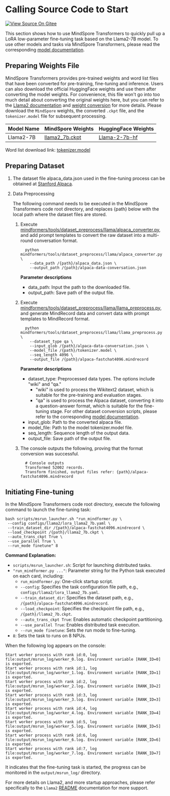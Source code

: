 # Calling Source Code to Start

[![View Source On Gitee](https://mindspore-website.obs.cn-north-4.myhuaweicloud.com/website-images/r2.6.0rc1/resource/_static/logo_source_en.svg)](https://gitee.com/mindspore/docs/blob/r2.6.0rc1/docs/mindformers/docs/source_en/quick_start/source_code_start.md)

This section shows how to use MindSpore Transformers to quickly pull up a LoRA low-parameter fine-tuning task based on the Llama2-7B model. To use other models and tasks via MindSpore Transformers, please read the corresponding [model documentation](https://www.mindspore.cn/mindformers/docs/en/r1.5.0/start/models.html).

## Preparing Weights File

MindSpore Transformers provides pre-trained weights and word list files that have been converted for pre-training, fine-tuning and inference. Users can also download the official HuggingFace weights and use them after converting the model weights. For convenience, this file won't go into too much detail about converting the original weights here, but you can refer to the [Llama2 documentation](https://gitee.com/mindspore/mindformers/blob/r1.5.0/docs/model_cards/llama2.md) and [weight conversion](https://www.mindspore.cn/mindformers/docs/en/r1.5.0/function/weight_conversion.html) for more details. Please download the `MindSpore` weights, the converted `.ckpt` file, and the `tokenizer.model` file for subsequent processing.

| Model Name | MindSpore Weights | HuggingFace Weights |
| ------ | ------ | ------ |
| Llama2-7B | [llama2_7b.ckpt](https://ascend-repo-modelzoo.obs.cn-east-2.myhuaweicloud.com/MindFormers/llama2/llama2_7b.ckpt) | [Llama-2-7b-hf](https://huggingface.co/meta-llama/Llama-2-7b-hf) |

Word list download link: [tokenizer.model](https://ascend-repo-modelzoo.obs.cn-east-2.myhuaweicloud.com/MindFormers/llama2/tokenizer.model)

## Preparing Dataset

1. The dataset file alpaca_data.json used in the fine-tuning process can be obtained at [Stanford Alpaca](https://github.com/tatsu-lab/stanford_alpaca).

2. Data Preprocessing

    The following command needs to be executed in the MindSpore Transformers code root directory, and replaces {path} below with the local path where the dataset files are stored.

    1. Execute [mindformers/tools/dataset_preprocess/llama/alpaca_converter.py](https://gitee.com/mindspore/mindformers/blob/r1.5.0/mindformers/tools/dataset_preprocess/llama/alpaca_converter.py), and add prompt templates to convert the raw dataset into a multi-round conversation format.

        ```shell
          python mindformers/tools/dataset_preprocess/llama/alpaca_converter.py \
            --data_path /{path}/alpaca_data.json \
            --output_path /{path}/alpaca-data-conversation.json
        ```

        **Parameter descriptions**

        - data_path:   Input the path to the downloaded file.
        - output_path: Save path of the output file.

    2. Execute [mindformers/tools/dataset_preprocess/llama/llama_preprocess.py](https://gitee.com/mindspore/mindformers/blob/r1.5.0/mindformers/tools/dataset_preprocess/llama/llama_preprocess.py), and generate MindRecord data and convert data with prompt templates to MindRecord format.

        ```shell
          python mindformers/tools/dataset_preprocess/llama/llama_preprocess.py \
            --dataset_type qa \
            --input_glob /{path}/alpaca-data-conversation.json \
            --model_file /{path}/tokenizer.model \
            --seq_length 4096 \
            --output_file /{path}/alpaca-fastchat4096.mindrecord
        ```

        **Parameter descriptions**

        - dataset_type: Preprocessed data types. The options include "wiki" and "qa."
            - "wiki" is used to process the Wikitext2 dataset, which is suitable for the pre-training and evaluation stages.
            - "qa" is used to process the Alpaca dataset, converting it into a question-answer format, which is suitable for the fine-tuning stage.
            For other dataset conversion scripts, please refer to the corresponding [model documentation](https://www.mindspore.cn/mindformers/docs/en/r1.5.0/start/models.html).
        - input_glob: Path to the converted alpaca file.
        - model_file: Path to the model tokenizer.model file.
        - seq_length: Sequence length of the output data.
        - output_file: Save path of the output file.

    3. The console outputs the following, proving that the format conversion was successful.

        ```shell
          # Console outputs
          Transformed 52002 records.
          Transform finished, output files refer: {path}/alpaca-fastchat4096.mindrecord
        ```

## Initiating Fine-tuning

In the MindSpore Transformers code root directory, execute the following command to launch the fine-tuning task:

```shell
bash scripts/msrun_launcher.sh "run_mindformer.py \
 --config configs/llama2/lora_llama2_7b.yaml \
 --train_dataset_dir /{path}/alpaca-fastchat4096.mindrecord \
 --load_checkpoint /{path}/llama2_7b.ckpt \
 --auto_trans_ckpt True \
 --use_parallel True \
 --run_mode finetune" 8
```

**Command Explanation:**  

- `scripts/msrun_launcher.sh`: Script for launching distributed tasks.  
- `"run_mindformer.py ..."`: Parameter string for the Python task executed on each card, including:  
    - `run_mindformer.py`: One-click startup script.  
    - `--config`: Specifies the task configuration file path, e.g., `configs/llama2/lora_llama2_7b.yaml`.  
    - `--train_dataset_dir`: Specifies the dataset path, e.g., `/{path}/alpaca-fastchat4096.mindrecord`.  
    - `--load_checkpoint`: Specifies the checkpoint file path, e.g., `/{path}/llama2_7b.ckpt`.  
    - `--auto_trans_ckpt True`: Enables automatic checkpoint partitioning.  
    - `--use_parallel True`: Enables distributed task execution.  
    - `--run_mode finetune`: Sets the run mode to fine-tuning.  
- `8`: Sets the task to runs on 8 NPUs.  

When the following log appears on the console:

```shell
Start worker process with rank id:0, log file:output/msrun_log/worker_0.log. Environment variable [RANK_ID=0] is exported.
Start worker process with rank id:1, log file:output/msrun_log/worker_1.log. Environment variable [RANK_ID=1] is exported.
Start worker process with rank id:2, log file:output/msrun_log/worker_2.log. Environment variable [RANK_ID=2] is exported.
Start worker process with rank id:3, log file:output/msrun_log/worker_3.log. Environment variable [RANK_ID=3] is exported.
Start worker process with rank id:4, log file:output/msrun_log/worker_4.log. Environment variable [RANK_ID=4] is exported.
Start worker process with rank id:5, log file:output/msrun_log/worker_5.log. Environment variable [RANK_ID=5] is exported.
Start worker process with rank id:6, log file:output/msrun_log/worker_6.log. Environment variable [RANK_ID=6] is exported.
Start worker process with rank id:7, log file:output/msrun_log/worker_7.log. Environment variable [RANK_ID=7] is exported.
```

It indicates that the fine-tuning task is started, the progress can be monitored in the `output/msrun_log/` directory.

For more details on Llama2, and more startup approaches, please refer specifically to the `Llama2` [README](https://gitee.com/mindspore/mindformers/blob/r1.5.0/docs/model_cards/llama2.md#llama-2) documentation for more support.
